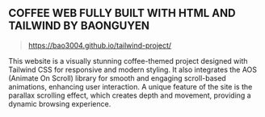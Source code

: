 ## COFFEE WEB FULLY BUILT WITH HTML AND TAILWIND BY BAONGUYEN

> https://bao3004.github.io/tailwind-project/

This website is a visually stunning coffee-themed project designed with Tailwind CSS for responsive and modern styling. It also integrates the AOS (Animate On Scroll) library for smooth and engaging scroll-based animations, enhancing user interaction.
A unique feature of the site is the parallax scrolling effect, which creates depth and movement, providing a dynamic browsing experience.